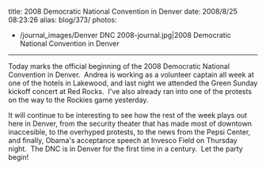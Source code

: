 title: 2008 Democratic National Convention in Denver
date: 2008/8/25 08:23:26
alias: blog/373/
photos:
- /journal_images/Denver DNC 2008-journal.jpg|2008 Democratic National Convention in Denver
---
Today marks the official beginning of the 2008 Democratic National Convention in Denver.  Andrea is working as a volunteer captain all week at one of the hotels in Lakewood, and last night we attended the Green Sunday kickoff concert at Red Rocks.  I've also already ran into one of the protests on the way to the Rockies game yesterday. 

It will continue to be interesting to see how the rest of the week plays out here in Denver, from the security theater that has made most of downtown inaccesible, to the overhyped protests, to the news from the Pepsi Center, and finally, Obama's acceptance speech at Invesco Field on Thursday night.  The DNC is in Denver for the first time in a century.  Let the party begin!